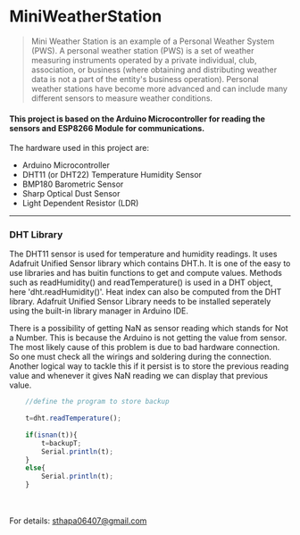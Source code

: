 # MiniWeatherStation
> Mini Weather Station is an example of a Personal Weather System (PWS). A personal weather station (PWS) is a set of weather measuring instruments operated by a private individual, club, association, or business (where obtaining and distributing weather data is not a part of the entity's business operation). Personal weather stations have become more advanced and can include many different sensors to measure weather conditions.
#### This project is based on the Arduino Microcontroller for reading the sensors and ESP8266 Module for communications.
The hardware used in this project are:
+ Arduino Microcontroller
+ DHT11 (or DHT22) Temperature Humidity Sensor
+ BMP180 Barometric Sensor
+ Sharp Optical Dust Sensor 
+ Light Dependent Resistor (LDR)
---
### DHT Library
The DHT11 sensor is used for temperature and humidity readings. It uses Adafruit Unified Sensor library which contains DHT.h. It is one of the easy to use libraries and has buitin functions to get and compute values. Methods such as readHumidity() and readTemperature() is used in a DHT object, here 'dht.readHumidity()'. Heat index can also be computed from the DHT library. Adafruit Unified Sensor Library needs to be installed seperately using the built-in library manager in Arduino IDE.

There is a possibility of getting NaN as sensor reading which stands for Not a Number. This is because the Arduino is not getting the value from sensor. The most likely cause of this problem is due to bad hardware connection. So one must check all the wirings and soldering during the connection. Another logical way to tackle this if it persist is to store the previous reading value and whenever it gives NaN reading we can display that previous value.

```js
	//define the program to store backup
		
	t=dht.readTemperature();
		
	if(isnan(t)){
		t=backupT;
		Serial.println(t);
	}
	else{
		Serial.println(t);
	}
```
<br><br>
For details: <sthapa06407@gmail.com>
